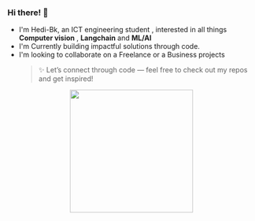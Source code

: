  ### Hi there!  👋 
 - I'm Hedi-Bk, an ICT engineering student , interested in all things **Computer vision** , **Langchain** and **ML/AI**
 - I'm Currently building impactful solutions through code.
 - I'm looking to collaborate on a Freelance or a Business projects   
    > ✨ Let’s connect through code — feel free to check out my repos and get inspired!

<div align="center">
  <img src="https://media1.giphy.com/media/v1.Y2lkPTc5MGI3NjExZzduYTcyNzJmaTNiNmR2Mnl6N2w4bnVyeHZydTBteGk3cmt2d2RxMyZlcD12MV9pbnRlcm5hbF9naWZfYnlfaWQmY3Q9Zw/c2CDTcHLscXaU5s1vK/giphy.gif" width="250" />
</div>
